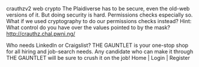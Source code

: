 crauthzv2
web
crypto
The Plaidiverse has to be secure, even the old-web versions of it. But doing security is hard. Permissions checks especially so. What if we used cryptography to do our permissions checks instead? Hint: What control do you have over the values pointed to by the mask?
http://crauthz.chal.pwni.ng/



Who needs LinkedIn or Craigslist? THE GAUNTLET is your one-stop shop for all hiring and job-search needs. Any candidate who can make it through THE GAUNTLET will be sure to crush it on the job!
Home | Login | Register 
